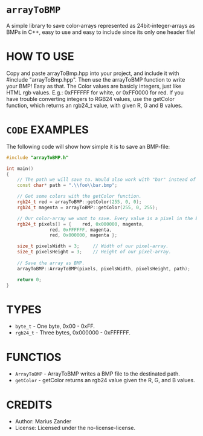 # `arrayToBMP`
A simple library to save color-arrays represented as 24bit-integer-arrays as BMPs in C++, 
easy to use and easy to include since its only one header file!

# HOW TO USE
Copy and paste arrayToBmp.hpp into your project, and include it with #include "arrayToBmp.hpp".
Then use the arrayToBMP function to write your BMP! Easy as that. The Color values are basicly integers, 
just like HTML rgb values. E.g.: 0xFFFFFF for white, or 0xFF0000 for red.
If you have trouble converting integers to RGB24 values, use the getColor function, which returns an rgb24_t value, 
with given R, G and B values.

# `CODE` EXAMPLES
The following code will show how simple it is to save an BMP-file:
```cpp
#include "arrayToBMP.h"

int main()
{
	// The path we will save to. Would also work with "bar" instead of "bar.bmp".
	const char* path = ".\\foo\\bar.bmp";	

	// Get some colors with the getColor function.
	rgb24_t red = arrayToBMP::getColor(255, 0, 0);
	rgb24_t magenta = arrayToBMP::getColor(255, 0, 255);

	// Our color-array we want to save. Every value is a pixel in the BMP
	rgb24_t pixels[] = { 	red, 0x000000, magenta,
				red, 0xFFFFFF, magenta,
				red, 0x000000, magenta };	

	size_t pixelsWidth = 3; 	// Width of our pixel-array.
	size_t pixelsHeight = 3;	// Height of our pixel-array.
	
	// Save the array as BMP.
	arrayToBMP::ArrayToBMP(pixels, pixelsWidth, pixelsHeight, path);

	return 0;
}

```

# TYPES
* `byte_t`  - One byte, 0x00 - 0xFF.
* `rgb24_t` - Three bytes, 0x000000 - 0xFFFFFF.

# FUNCTIOS
* `ArrayToBMP` - ArrayToBMP writes a BMP file to the destinated path.
* `getColor`   - getColor returns an rgb24 value given the R, G, and B values.

# CREDITS 
* Author: Marius Zander
* License: Licensed under the no-license-license.







